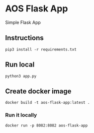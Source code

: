 # AOS Flask App
Simple Flask App

## Instructions
````shell
pip3 install -r requirements.txt
````

## Run local
```shell
python3 app.py
```

## Create docker image
```shell
docker build -t aos-flask-app:latest .
```

### Run it locally
```shell
docker run -p 8082:8082 aos-flask-app
```